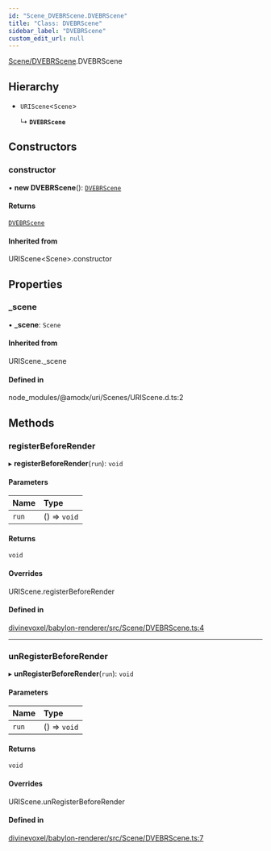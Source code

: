 ```yaml
---
id: "Scene_DVEBRScene.DVEBRScene"
title: "Class: DVEBRScene"
sidebar_label: "DVEBRScene"
custom_edit_url: null
---
```


[Scene/DVEBRScene](../modules/Scene_DVEBRScene.md).DVEBRScene

## Hierarchy

- `URIScene`\<`Scene`\>

  ↳ **`DVEBRScene`**

## Constructors

### constructor

• **new DVEBRScene**(): [`DVEBRScene`](Scene_DVEBRScene.DVEBRScene.md)

#### Returns

[`DVEBRScene`](Scene_DVEBRScene.DVEBRScene.md)

#### Inherited from

URIScene\<Scene\>.constructor

## Properties

### \_scene

• **\_scene**: `Scene`

#### Inherited from

URIScene.\_scene

#### Defined in

node_modules/@amodx/uri/Scenes/URIScene.d.ts:2

## Methods

### registerBeforeRender

▸ **registerBeforeRender**(`run`): `void`

#### Parameters

| Name | Type |
| :------ | :------ |
| `run` | () => `void` |

#### Returns

`void`

#### Overrides

URIScene.registerBeforeRender

#### Defined in

[divinevoxel/babylon-renderer/src/Scene/DVEBRScene.ts:4](https://github.com/lucasdamianjohnson/DivineVoxelEngine/blob/596fa7391478620ed460dfb4856ff0a763b91c49/divinevoxel/babylon-renderer/src/Scene/DVEBRScene.ts#L4)

___

### unRegisterBeforeRender

▸ **unRegisterBeforeRender**(`run`): `void`

#### Parameters

| Name | Type |
| :------ | :------ |
| `run` | () => `void` |

#### Returns

`void`

#### Overrides

URIScene.unRegisterBeforeRender

#### Defined in

[divinevoxel/babylon-renderer/src/Scene/DVEBRScene.ts:7](https://github.com/lucasdamianjohnson/DivineVoxelEngine/blob/596fa7391478620ed460dfb4856ff0a763b91c49/divinevoxel/babylon-renderer/src/Scene/DVEBRScene.ts#L7)
